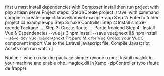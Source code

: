 first u must install dependencies with Composer install
then run project with php artisan serve 
Project steps:[
 Step1/Create project laravel with command  composer create-project laravel/laravel example-app
Step 2/ Enter to folder project cd example-app
Step 3/make Controller
Step 4: Install simple-qrcode Package. ...
Step 3: Create Route. ...
Partie frontend
Step 4 :  Install Vue & Dependencies --vue js 3 
npm install --save vue@next && npm install --save-dev vue-loader@next
Prepare Mix for Vue
Create your Vue 3 component
Import Vue to the Laravel javascript file.
Compile Javascript Assets npm run watch
]




Notice : -when u use the package simple-qrcode u must install magick in your machine and enable php_imagick.dll In Xamp 
        -zipController typo (faute de frappe) 
